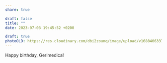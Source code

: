 ```yaml
---
share: true

draft: false
title: ""
date: 2023-07-03 19:45:52 +0200

draft: true
photoOLD: https://res.cloudinary.com/dbi2zounq/image/upload/v1688406337/pzi7szrsosqi6enwvty3.jpg
---
```


Happy birthday, Gerimedica!

